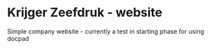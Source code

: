 Krijger Zeefdruk - website
===============

Simple company website - currently a test in starting phase for using docpad
